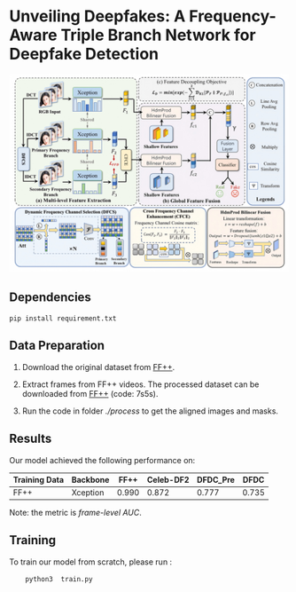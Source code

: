 # Unveiling Deepfakes: A Frequency-Aware Triple Branch Network for Deepfake Detection

![framework](https://github.com/injooker/Unveiling_Deepfake/blob/master/framework.png?raw=true)

## Dependencies

    pip install requirement.txt

## Data Preparation

1. Download the original dataset from [FF++](https://github.com/ondyari/FaceForensics).
   
   <!---2. Download the landmark detector from [here](https://github.com/codeniko/shape_predictor_81_face_landmarks).-->

2. Extract frames from FF++ videos. The processed dataset can be downloaded from [FF++](https://pan.baidu.com/s/1ZHm-WCiPjor2Tz2IsuojvA) (code: 7s5s).

3. Run the code in folder *./process* to get the aligned images and masks.

## Results

Our model achieved the following performance on:

| Training Data | Backbone | FF++  | Celeb-DF2 | DFDC_Pre | DFDC  |
| ------------- | -------- | ----- | --------- | -------- | ----- |
| FF++          | Xception | 0.990 | 0.872     | 0.777    | 0.735 |

Note: the metric is *frame-level AUC*.

## Training

To train our model from scratch, please run :

```
    python3  train.py
```
